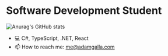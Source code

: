 <h1>Software Development Student</h1>

![Anurag's GitHub stats](https://github-readme-stats.vercel.app/api?username=AdamGalla&show_icons=true&rank_icon=github&hide=stars&hide_border=true&bg_color=45,22272e,284061,39e8bd&text_color=ffffff&title_color=ffffff&icon_color=39e8bd)

- 💻 C#, TypeScript, .NET, React
- 📫 How to reach me: me@adamgalla.com
